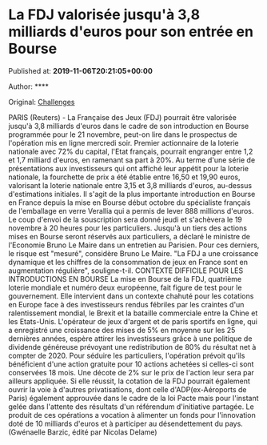 
# La FDJ valorisée jusqu'à 3,8 milliards d'euros pour son entrée en Bourse

Published at: **2019-11-06T20:21:05+00:00**

Author: ****

Original: [Challenges](https://www.challenges.fr/top-news/la-fourchette-de-prix-pour-l-ipo-de-la-fdj-fixee-entre-16-50-et-19-90-euros_683484)

PARIS (Reuters) - La Française des Jeux (FDJ) pourrait être valorisée jusqu'à 3,8 milliards d'euros dans le cadre de son introduction en Bourse programmée pour le 21 novembre, peut-on lire dans le prospectus de l'opération mis en ligne mercredi soir.
Premier actionnaire de la loterie nationale avec 72% du capital, l'Etat français, pourrait engranger entre 1,2 et 1,7 milliard d'euros, en ramenant sa part à 20%.
Au terme d'une série de présentations aux investisseurs qui ont affiché leur appétit pour la loterie nationale, la fourchette de prix a été établie entre 16,50 et 19,90 euros, valorisant la loterie nationale entre 3,15 et 3,8 milliards d'euros, au-dessus d'estimations initiales.
Il s'agit de la plus importante introduction en Bourse en France depuis la mise en Bourse début octobre du spécialiste français de l'emballage en verre Verallia qui a permis de lever 888 millions d'euros.
Le coup d'envoi de la souscription sera donné jeudi et s'achèvera le 19 novembre à 20 heures pour les particuliers.
Jusqu'à un tiers des actions mises en Bourse seront réservés aux particuliers, a déclaré le ministre de l'Economie Bruno Le Maire dans un entretien au Parisien.
Pour ces derniers, le risque est "mesuré", considère Bruno Le Maire. "La FDJ a une croissance dynamique et les chiffres de la consommation de jeux en France sont en augmentation régulière", souligne-t-il.
CONTEXTE DIFFICILE POUR LES INTRODUCTIONS EN BOURSE
La mise en Bourse de la FDJ, quatrième loterie mondiale et numéro deux européenne, fait figure de test pour le gouvernement. Elle intervient dans un contexte chahuté pour les cotations en Europe face à des investisseurs rendus fébriles par les craintes d'un ralentissement mondial, le Brexit et la bataille commerciale entre la Chine et les Etats-Unis.
L'opérateur de jeux d'argent et de paris sportifs en ligne, qui a enregistré une croissance des mises de 5% en moyenne sur les 25 dernières années, espère attirer les investisseurs grâce à une politique de dividende généreuse prévoyant une redistribution de 80% du résultat net à compter de 2020.
Pour séduire les particuliers, l'opération prévoit qu'ils bénéficient d'une action gratuite pour 10 actions achetées si celles-ci sont conservées 18 mois. Une décote de 2% sur le prix de l'action leur sera par ailleurs appliquée.
Si elle réussit, la cotation de la FDJ pourrait également ouvrir la voie à d'autres privatisations, dont celle d'ADP(ex-Aéroports de Paris) également approuvée dans le cadre de la loi Pacte mais pour l'instant gelée dans l'attente des résultats d'un référendum d'initiative partagée.
Le produit de ces opérations a vocation à alimenter un fonds pour l'innovation doté de 10 milliards d'euros et à participer au désendettement du pays.
(Gwénaelle Barzic, édité par Nicolas Delame)
